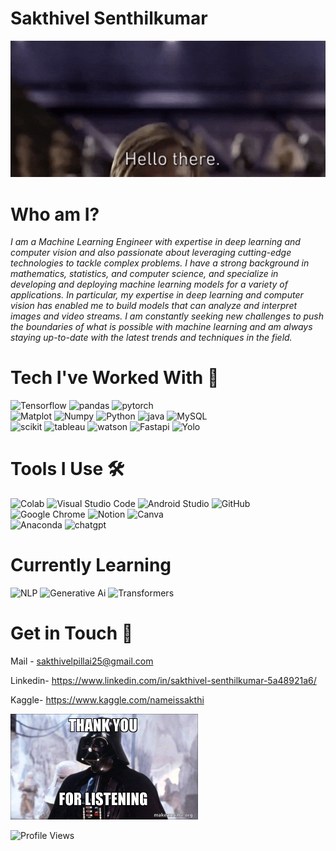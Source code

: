 # Sakthivel Senthilkumar
<img src='images/hello.gif' width=900>

# Who am I?
*I am a Machine Learning Engineer with expertise in deep learning and computer vision and also passionate about leveraging cutting-edge technologies to tackle complex problems. I have a strong background in mathematics, statistics, and computer science, and specialize in developing and deploying machine learning models for a variety of applications. In particular, my expertise in deep learning and computer vision has enabled me to build models that can analyze and interpret images and video streams. I am constantly seeking new challenges to push the boundaries of what is possible with machine learning and am always staying up-to-date with the latest trends and techniques in the field.*

# Tech I've Worked With 🥷
![Tensorflow](https://img.shields.io/badge/%20-Tensorflow-FF6C37?style=for-the-badge&logo=tensorflow&logoColor=white) ![pandas](https://img.shields.io/badge/Pandas-C51A4A?style=for-the-badge&logo=Pandas)  ![pytorch](https://img.shields.io/badge/%20-Pytorch-yellowgreen?style=for-the-badge&logo=pytorch&logoColor=red) <br>
 ![Matplot](https://img.shields.io/badge/Matplotlib-F5DF09?style=for-the-badge&logo=matplotlib&logoColor=white)  ![Numpy](https://img.shields.io/badge/Numpy-27407C?style=for-the-badge&logo=Numpy)
![Python](https://img.shields.io/badge/python-3670A0?style=for-the-badge&logo=python&logoColor=ffdd54) ![java](https://img.shields.io/badge/Java-green?style=for-the-badge&logo=java&logoColor=white) ![MySQL](https://img.shields.io/badge/mysql-%2300f.svg?style=for-the-badge&logo=mysql&logoColor=white) <br> ![scikit](https://img.shields.io/badge/Scikitlearn-%23000000.svg?style=for-the-badge&logo=scikit-learn&logoColor=#00C7B7) ![tableau](https://img.shields.io/badge/Tableau-0BF29E?style=for-the-badge&logo=tableau&logoColor=#00C7B7) ![watson](https://img.shields.io/badge/WatsonStudio-5B1B66?style=for-the-badge&logo=ibm) ![Fastapi](https://img.shields.io/badge/FastAPI-AA242E?style=for-the-badge&logo=fastapi) ![Yolo](https://img.shields.io/badge/Yolo-%23026AA7.svg?style=for-the-badge&logo=yolo&logoColor=white) 


# Tools I Use 🛠️
 ![Colab](https://img.shields.io/badge/Colab-FF6C37?style=for-the-badge&logo=jupyter&logoColor=white) ![Visual Studio Code](https://img.shields.io/badge/Visual%20Studio%20Code-0078d7.svg?style=for-the-badge&logo=visual-studio-code&logoColor=white) ![Android Studio](https://img.shields.io/badge/Android%20Studio-3DDC84.svg?style=for-the-badge&logo=android-studio&logoColor=white)  ![GitHub](https://img.shields.io/badge/github-%23121011.svg?style=for-the-badge&logo=github&logoColor=white) <br>
 ![Google Chrome](https://img.shields.io/badge/Google%20Chrome-4285F4?style=for-the-badge&logo=GoogleChrome&logoColor=white)  ![Notion](https://img.shields.io/badge/Notion-%23000000.svg?style=for-the-badge&logo=notion&logoColor=white)  ![Canva](https://img.shields.io/badge/Canva-%2300C4CC.svg?style=for-the-badge&logo=Canva&logoColor=white) <br>  ![Anaconda](https://img.shields.io/badge/Anaconda-000000?style=for-the-badge&logo=anaconda&logoColor=white) ![chatgpt](https://img.shields.io/badge/ChatGPT-%23026AA7.svg?style=for-the-badge&logo=openai&logoColor=white) 

# Currently Learning
![NLP](https://img.shields.io/badge/NLP-%2300ADD8.svg?style=for-the-badge&logo=nlp&logoColor=white) ![Generative Ai](https://img.shields.io/badge/-GAN's-E10098?style=for-the-badge&logo=&logoColor=white) ![Transformers](https://img.shields.io/badge/Transformers-3ECF8E?style=for-the-badge)
# Get in Touch 📱

Mail - sakthivelpillai25@gmail.com

Linkedin- https://www.linkedin.com/in/sakthivel-senthilkumar-5a48921a6/

Kaggle- https://www.kaggle.com/nameissakthi

<img src='images/thankyou.jpg' width=300>

![Profile Views](https://komarev.com/ghpvc/?username=ezioauditore-tech&label=VIEWS)

<!--
**ezioauditore-tech/ezioauditore-tech** is a ✨ _special_ ✨ repository because its `README.md` (this file) appears on your GitHub profile.

Here are some ideas to get you started:

- 🔭 I’m currently working on ...
- 🌱 I’m currently learning ...
- 👯 I’m looking to collaborate on ...
- 🤔 I’m looking for help with ...
- 💬 Ask me about ...
- 📫 How to reach me: ...
- 😄 Pronouns: ...
- ⚡ Fun fact: ...
-->
